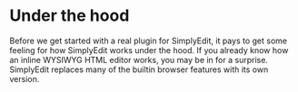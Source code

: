 # Under the hood

Before we get started with a real plugin for SimplyEdit, it pays to get some feeling for how SimplyEdit works under the hood. If you already know how an inline WYSIWYG HTML editor works, you may be in for a surprise. SimplyEdit replaces many of the builtin browser features with its own version.

